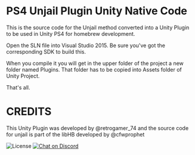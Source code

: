 # PS4 Unjail Plugin Unity Native Code

This is the source code for the Unjail method converted into a Unity Plugin to be used in Unity PS4 for homebrew development.

Open the SLN file into Visual Studio 2015. Be sure you've got the corresponding SDK to build this.

When you compile it you will get in the upper folder of the project a new folder named Plugins. That folder has to be copied into Assets folder of Unity Project.

That's all.

# CREDITS

This Unity Plugin was developed by @retrogamer_74 and the source code for unjail is part of the libHB developed by @cfwprophet

![License](https://img.shields.io/badge/License-GPLv2-blue.svg)
[![Chat on Discord](https://camo.githubusercontent.com/b4175720ede4f2621aa066ffbabb70ae30044679/68747470733a2f2f696d672e736869656c64732e696f2f62616467652f636861742d446973636f72642d627269676874677265656e2e737667)](https://discordapp.com/invite/cUnjkPH)
